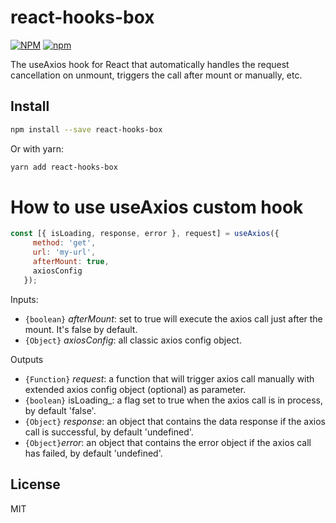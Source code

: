 # react-hooks-box

[![NPM](https://img.shields.io/npm/v/react-hooks-box.svg)](https://www.npmjs.com/package/react-hooks-box)
[![npm](https://img.shields.io/npm/dm/react-hooks-box.svg)](https://www.npmjs.com/package/react-hooks-box)

The useAxios hook for React that automatically handles the request cancellation on unmount, triggers the call after mount or manually, etc.
## Install

```bash
npm install --save react-hooks-box
```

Or with yarn:

```bash
yarn add react-hooks-box
```

# How to use useAxios custom hook
 ```javascript
 const [{ isLoading, response, error }, request] = useAxios({
      method: 'get',
      url: 'my-url',
      afterMount: true,
      axiosConfig
    });
```

 Inputs:
 * `{boolean}` _afterMount_: set to true will execute the axios call just after the mount. It's false by default.
 * `{Object}` _axiosConfig_: all classic axios config object.

 Outputs
 * `{Function}` _request_: a function that will trigger axios call manually with extended axios config object (optional) as parameter.
 * `{boolean}` isLoading_: a flag set to true when the axios call is in process, by default 'false'.
 * `{Object}` _response_: an object that contains the data response if the axios call is successful, by default 'undefined'.
 * `{Object}`_error_: an object that contains the error object if the axios call has failed, by default 'undefined'.

## License

MIT
